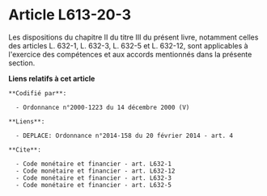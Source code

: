 # Article L613-20-3

Les dispositions du chapitre II du titre III du présent livre, notamment celles des articles L. 632-1, L. 632-3, L. 632-5 et
L. 632-12, sont applicables à l'exercice des compétences et aux accords mentionnés dans la présente section.

**Liens relatifs à cet article**

	**Codifié par**:

	  - Ordonnance n°2000-1223 du 14 décembre 2000 (V)

	**Liens**:

	  - DEPLACE: Ordonnance n°2014-158 du 20 février 2014 - art. 4

	**Cite**:

	  - Code monétaire et financier - art. L632-1
	  - Code monétaire et financier - art. L632-12
	  - Code monétaire et financier - art. L632-3
	  - Code monétaire et financier - art. L632-5
